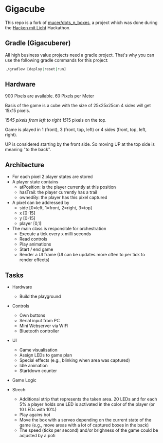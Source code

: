 # Gigacube

This repo is a fork of [mucer/dots_n_boxes](https://github.com/mucer/dots_n_boxes), a project which was done during the [Hacken mit Licht](https://hacken-mit-licht.de) Hackathon.

## Gradle (Gigacuberer)

All high business value projects need a gradle project. That's why you can use the following gradle commands for this project:

```bash
./gradlew [deploy|reset|run]
```

## Hardware

900 Pixels are available.
60 Pixels per Meter

Basis of the game is a cube with the size of 25x25x25cm 
4 sides will get 15x15 pixels.

15*45 pixels from left to right
15*15 pixels on the top.

Game is played in 1 (front), 3 (front, top, left) or 4 sides (front, top, left, right).

UP is considered starting by the front side. 
So moving UP at the top side is meaning "to the back".

## Architecture

- For each pixel 2 player states are stored
- A player state contains
  - atPosition: is the player currently at this position
  - hasTrail: the player currently has a trail
  - ownedBy: the player has this pixel captured
- A pixel can be addressed by 
  - side [0=left, 1=front, 2=right, 3=top]
  - x [0-15]
  - y [0-15]
  - player [0,1]
- The main class is responsible for orchestration
  - Execute a tick every x milli seconds
  - Read controls
  - Play animations
  - Start / end game
  - Render a UI frame (UI can be updates more often to per tick to render effects)

## Tasks

- Hardware
  - Build the playground

- Controls
  - Own buttons
  - Serial input from PC
  - Mini Webserver via WIFI
  - Bluetooth controller

- UI
  - Game visualisation
  - Assign LEDs to game plan
  - Special effects (e.g., blinking when area was captured)
  - Idle animation
  - Startdown counter

- Game Logic

- Strech
  - Additional strip that represents the taken area. 20 LEDs and for each 5% a player holds one LED is activated in the color of the player (or 10 LEDs with 10%)
  - Play agains bot
  - Move the box with a serveo depending on the current state of the game (e.g., move areas with a lot of captured boxes in the back)
  - The speed (ticks per second) and/or brighness of the game could be adjusted by a poti
